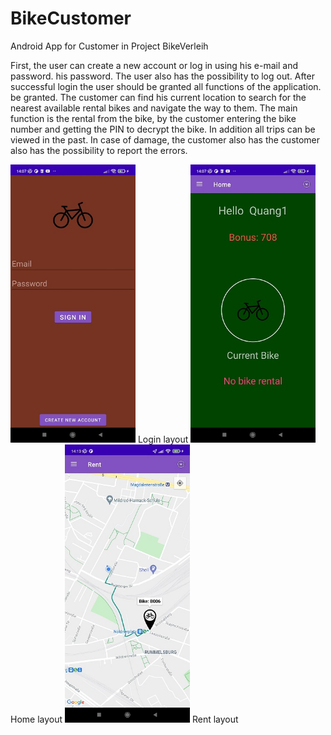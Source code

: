 # BikeCustomer
Android App for Customer in Project BikeVerleih

First, the user can create a new account or log in using his e-mail and password. his password. The user also has the possibility to log out. After successful login the user should be granted all functions of the application. be granted. The customer can find his current location to search for the nearest available rental bikes and navigate the way to them. The main function is the rental from the bike, by the customer entering the bike number
and getting the PIN to decrypt the bike. In addition all trips can be viewed in the past.  In case of damage, the customer also has the customer also has the possibility to report the errors.

<img src="img/xiaomi_login.jpg"  alt="portfolio_view" width="200">
Login layout



<img src="img/xiaomi_home.jpg" width="200">
Home layout




<img src="img/xiaomi_route.jpg" width="200">
Rent layout
